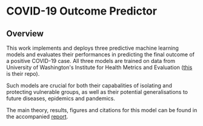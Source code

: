 # COVID-19 Outcome Predictor

## Overview
This work implements and deploys three predictive machine learning models and evaluates their performances in predicting the final outcome of a positive COVID-19 case. All three models are trained on data from University of Washington's Institute for Health Metrics and Evaluation ([this](https://github.com/beoutbreakprepared/nCoV2019) is their repo).

Such models are crucial for both their capabalities of isolating and protecting vulnerable groups, as well as their potential generalisations to future diseases, epidemics and pandemics.

The main theory, results, figures and citations for this model can be found in the accompanied [report](Report.pdf).